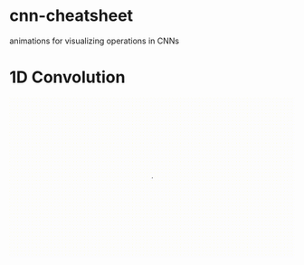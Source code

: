 # cnn-cheatsheet
animations for visualizing operations in CNNs

# 1D Convolution

![conv1d](assets/Conv1D.gif)

